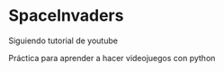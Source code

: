 # SpaceInvaders
Siguiendo tutorial de youtube




Práctica para aprender a hacer videojuegos con python
